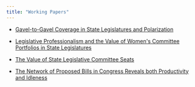 ```yaml
---
title: "Working Papers"
---
```


-   [Gavel-to-Gavel Coverage in State Legislatures and Polarization](/papers/tv_polarization_v8_072424.pdf)

-   [Legislative Professionalism and the Value of Women's Committee Portfolios in State Legislatures](/papers/working/McGrath,%20Ryan,%20and%20Wrighten%20-%20WomenCommittees_statepolitics22.pdf)

-   [The Value of State Legislative Committee Seats](/papers/working/valueofcommitteeseatsv2_033117.pdf)

-   [The Network of Proposed Bills in Congress Reveals both Productivity and Idleness](/papers/working/network-proposed-bills.pdf)
